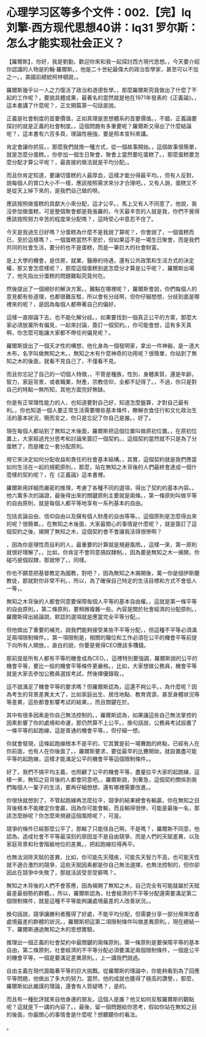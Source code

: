 # 心理学习区等多个文件：002.【完】lq刘擎·西方现代思想40讲：lq31 罗尔斯：怎么才能实现社会正义？

【羅爾斯】，你好，我是劉勤，歡迎你來和我一起探討西方現代思想。，今天要介紹你認識的人物是約翰·羅爾斯。，他是二十世紀最偉大的政治哲學家，甚至可以不加之一。，美國前總統柯林頓說，。

羅爾斯幾乎以一人之力復活了政治和道德哲學。，那麼羅爾斯究竟做出了什麼了不起的工作呢？，要說具體成果，最著名的當然就是他在1971年發表的《正義論》。，這本書講了什麼呢？，正文開篇第一句話是說。

正義是社會制度的首要價值，正如真理是思想體系的首要價值。，不錯，正義論要探討的就是正義的社會制度。，這個問題有多重要呢？羅爾斯又得出了什麼結論呢？，這本書有六百多頁，理論性極強，要是照本宣科來講。

肯定會讓你抓狂。，那麼我們就換一種方式，從一個故事開始。，這個故事很簡單，就是怎麼分蛋糕。，你參加一個生日聚會，聚會上當然要吃蛋糕了。，那麼蛋糕要怎麼分配才算公平呢？，最直接的做法就是平均分配。。

而且你肯定知道，要讓切蛋糕的人最厚血，這樣才能分得最平均。，但有人反對，說每個人的胃口大小不一樣，應該按照需求來分才合理吧。，又有人說，蛋糕又不是從天上掉下來的，是我們自己做的呀。

應該按照做蛋糕的貢獻大小來分配，這才公平。，馬上又有人不同意了，他說，我沒參加做蛋糕，可是整個聚會都是我張羅的，今天最辛苦的人就是我，你們不覺得應該按照努力辛苦的程度來分配嗎？，這時受心中意忍不住了。

今天是我過生日好嗎？分蛋糕為什麼不是我說了算呢？，你會說了，一個蛋糕而已，至於這樣嗎？，一個蛋糕當然不至於，但如果這不是一場生日聚會，而是我們共同的社會生活，要分的也不是蛋糕，而是一筆巨大的社會財富。

是上大學的機會，是住房，就業，醫療的待遇，還有公共政策和生活方式的決定權，那又會怎麼樣呢？，那麼這個蛋糕到底怎麼分才算是公平呢？，羅爾斯出場了，他先指出分蛋糕的問題難點究竟何在。

然後提出了一個絕妙的解決方案。，難點在哪裡呢？，羅爾斯會說，你們每個人的意見都有些道理，也都很難反駁，所以會有分歧啊，但你仔細想想，分歧到底是哪裡來的呢？，是因為每個人都帶著自己的偏好。

這樣一直辯論下去，也不能化解分歧。，如果要找到一個真正公平的方案，那麼大家必須放棄所有偏見，一起來討論，簽訂一個契約。，你可能會想，這有多天真啊，你怎麼可能讓大家都不帶任何偏見呢？。

羅爾斯提出了一個天才性的構想，他化身為一個發明家，拿出一件神器，是一道大木布，名字叫做無知之木。，無知之木有什麼神奇的功用呢？很簡單，你站到了無知之木的後面，就看不見自己了，不僅看不見。

而且你忘記了自己的一切個人特徵，，不管是種族，性別，身體素質，還是年齡，智力，家庭背景，或者職業，財產，宗教信仰，全都不記得了。，不過，你只是對自己的特點一無所知，其他方面完好無缺。

你是有正常理性能力的人，也知道要對自己好，知道怎麼盤算，才對自己最有利。，你也知道一個人要正常生活需要哪些基本條件，瞭解衣食住行和文化政治生活的基本狀況，簡而言之，你只是忘記了你自己是誰。，好了。

現在每個人都站到了無知之木後面，羅爾斯把這個位置叫做原初位置。，在原初位置上，大家經過充分思考和討論來簽訂一個契約。，這個契約當然就不只是為了分蛋糕了，而是確立一套分配原則。

用它來決定如何分配收益和責任的社會基本結構。，其實，這個契約就是我們應當如何生活在一起的規範原則。，那麼，站在無知之木背後的人們最終會達成一個什麼樣的契約呢？，在《正義論》這本書裡。

羅爾斯用詳細而嚴密的推理，考慮了各種不同的選項，得出了契約的基本內容。，他六萬多次的論證，最後得出來的關鍵原則主要就是兩條。，第一條原則叫做平等的自由原則，就是每個人都平等地享有一系列基本的自由。

包括言論自由、信仰自由以及擁有個人財產的自由等等。，這個原則是怎麼得出來的呢？很簡單。，在無知之木後面，大家最關心的事情是什麼呢？，就是簽訂了這個契約之後，揭開了無知之木，這個契約會不會讓我活得很慘啊？

，因為你是理性而自利的人，最重要的計算就是規避風險。，這樣一來，第一原則就很好理解了。，比如，你肯定不會同意搞奴隸制。，因為要是無知之木一揭開，你碰巧是個奴隸，那就慘了。，同樣。

你也不願意把基督教定為國教，對吧？，因為無知之木揭開後，萬一你是個伊斯蘭教徒，那就對你非常不利。，所以，為了確保自己特定的生活目標和方式不會低人一等，。

無知之木背後的人都會同意要保障每個人平等的基本自由權。，這就是第一條平等的自由原則。，第二條原則，要稍微複雜一些。內容是關於社會經濟的分配原則。，羅爾斯得出結論說，默認的選項就是應當完全平等分配。。

但他做出了重要的補充，說我們能夠接受某些不平等分配，，但這種不平等必須滿足兩項限制條件。，第一項限制是，相關的職位和工作必須在公平的機會平等前提下向所有人開放。，直白的說，你要是覺得CEO應該多賺錢。

那前提是所有人都有平等的機會成為CEO。，這裡特別要強調，羅爾斯說的公平的機會平等，要比一般的機會平等條件更嚴格。，比如，大家想做公務員，機會平等就是大家去參加公務員選拔考試，然後擇優錄取，。

這不就滿足了機會平等的要求嗎？但羅爾斯認為，這還不夠公平。，為什麼呢？因為考生的背景差異太大了，比如家庭出生、居住地點、教育資源，甚至身體狀況等等差異，這些都會影響考試的結果。，而且關鍵在於。

其中有很多因素是你自己無法控制的。，羅爾斯認為，如果讓這些自己無法掌控的因素影響了你的處境和命運，那仍然算不上公平。，換句話說，公務員考試設置了一條平等的起跑線，這是普通的機會平等。，但仔細一想。

你就會發現，這條起跑線根本不是平的，它其實是前一場賽跑的終點，已經有人在你前面，也有人在你後面了。，羅爾斯要求，要從最早的比賽開始，就設置盡可能平等的起跑線，這樣才能滿足公平的機會平等這個限制條件。。

好了，我們不搞平均主義，也照顧了公平的機會平等，盡量拉平大家的起跑線，這樣一來，無知之目背後的人都會同意吧。，羅爾斯說，別著急，這個契約關係到我們每個人一輩子的生活，要再仔細想想，還有哪裡需要改進。。

你很快就想到了，不管起跑線再怎麼拉平，競爭的結果總會有輸贏，你在無知之目背後根本不能確定你會贏，因為你可能會輸，而且輸得很慘，可能是最後一名，那該怎麼辦呢？你怎麼來規避這個風險呢？，可是。

競爭的條件已經那麼公平了，那輸了只能怪自己啊，不是嗎？，羅爾斯不同意，他認為，造成社會不平等最深刻的原因並不是自由競爭，而是人們的天賦差異，以及家庭背景和社會階級地位的差異。，把起跑線拉得再平。

也無法消除天賦的差異，比如，你可能先天殘疾，可能先天智力不高，也可能天性就不適合激烈的競爭，這些天賦因素都是你自己無法選擇，也無法控制的，但你卻因此在競爭中失敗了，那就活該受苦受窮嗎？。

無知之木背後的人們不會答應，因為揭開了無知之木，自己完全有可能就屬於天賦最差最弱勢的群體。，所以，羅爾斯認為，社會經濟的不平等分配還需要滿足第二個限制條件，就是這種不平等能夠讓處境最差的人改善狀況。。

換句話說，競爭讓勝利者獲得了好處，不能平均分配，但需要分享一部分用來改善處境最差的群體的狀況。，羅爾斯把這第二項限制條件叫做差異原則。，現在總結一下，羅爾斯通過無知之木的思想實驗。

推理出一個正義的社會契約中最關鍵的兩條原則。第一條原則是要保障平等的基本自由，第二條原則，社會經濟的不平等分配必須要滿足兩個限制條件，一個是公平的機會平等，一個是要滿足差異原則。，上一講我們說過。

自由主義在現代面臨著平等的巨大挑戰。從羅爾斯的理論中，你能夠看到為了回應平等問題，他做出了多大的努力。當然，他的成就也獲得了極高的讚譽。，那麼，羅爾斯如此嚴謹的理論，還會有人質疑嗎？，是的。

而且有一種批評就來自他身邊的朋友。這個人是誰？他又如何反駁羅爾斯的觀點呢？這就是下一講的內容了。，最後，留一個問題給你思考，假如你站在無知之目的後面，你最關心的事情會是什麼呢？想聽聽你的看法。

。